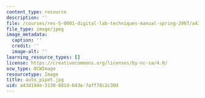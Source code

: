 ```yaml
---
content_type: resource
description: ''
file: /courses/res-5-0001-digital-lab-techniques-manual-spring-2007/a43d194e3130881db43e7aff78c2c30d_auto_pipet.jpg
file_type: image/jpeg
image_metadata:
  caption: ''
  credit: ''
  image-alt: ''
learning_resource_types: []
license: https://creativecommons.org/licenses/by-nc-sa/4.0/
ocw_type: OCWImage
resourcetype: Image
title: auto_pipet.jpg
uid: a43d194e-3130-881d-b43e-7aff78c2c30d
---
```

